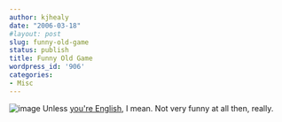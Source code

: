 ```yaml
---
author: kjhealy
date: "2006-03-18"
#layout: post
slug: funny-old-game
status: publish
title: Funny Old Game
wordpress_id: '906'
categories:
- Misc
---
```


![image](http://www.kieranhealy.org/files/misc/odriscoll.png) Unless [you're English](http://news.bbc.co.uk/sport1/hi/rugby_union/international/4813172.stm), I mean. Not very funny at all then, really. 

